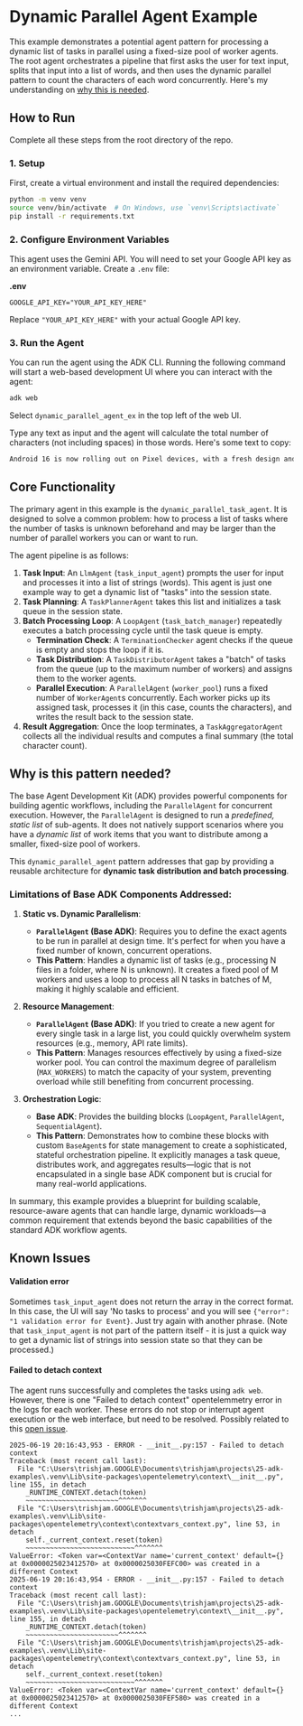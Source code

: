 # Dynamic Parallel Agent Example

This example demonstrates a potential agent pattern for processing a dynamic list of tasks in parallel using a fixed-size pool of worker agents. The root agent orchestrates a pipeline that first asks the user for text input, splits that input into a list of words, and then uses the dynamic parallel pattern to count the characters of each word concurrently. Here's my understanding on [why this is needed](#why-is-this-pattern-needed).

## How to Run

Complete all these steps from the root directory of the repo.

### 1. Setup

First, create a virtual environment and install the required dependencies:

```bash
python -m venv venv
source venv/bin/activate  # On Windows, use `venv\Scripts\activate`
pip install -r requirements.txt
```

### 2. Configure Environment Variables

This agent uses the Gemini API. You will need to set your Google API key as an environment variable. Create a `.env` file:

**.env**
```
GOOGLE_API_KEY="YOUR_API_KEY_HERE"
```

Replace `"YOUR_API_KEY_HERE"` with your actual Google API key.

### 3. Run the Agent

You can run the agent using the ADK CLI. Running the following command will start a web-based development UI where you can interact with the agent:

```bash
adk web
```

Select `dynamic_parallel_agent_ex` in the top left of the web UI.

Type any text as input and the agent will calculate the total number of characters (not including spaces) in those words. Here's some text to copy:

```bash
Android 16 is now rolling out on Pixel devices, with a fresh design and new features like live delivery and ride-share updates
```

## Core Functionality

The primary agent in this example is the `dynamic_parallel_task_agent`. It is designed to solve a common problem: how to process a list of tasks where the number of tasks is unknown beforehand and may be larger than the number of parallel workers you can or want to run.

The agent pipeline is as follows:
1.  **Task Input**: An `LlmAgent` (`task_input_agent`) prompts the user for input and processes it into a list of strings (words).  This agent is just one example way to get a dynamic list of "tasks" into the session state.
2.  **Task Planning**: A `TaskPlannerAgent` takes this list and initializes a task queue in the session state.
3.  **Batch Processing Loop**: A `LoopAgent` (`task_batch_manager`) repeatedly executes a batch processing cycle until the task queue is empty.
    - **Termination Check**: A `TerminationChecker` agent checks if the queue is empty and stops the loop if it is.
    - **Task Distribution**: A `TaskDistributorAgent` takes a "batch" of tasks from the queue (up to the maximum number of workers) and assigns them to the worker agents.
    - **Parallel Execution**: A `ParallelAgent` (`worker_pool`) runs a fixed number of `WorkerAgent`s concurrently. Each worker picks up its assigned task, processes it (in this case, counts the characters), and writes the result back to the session state.
4.  **Result Aggregation**: Once the loop terminates, a `TaskAggregatorAgent` collects all the individual results and computes a final summary (the total character count).

## Why is this pattern needed?

The base Agent Development Kit (ADK) provides powerful components for building agentic workflows, including the `ParallelAgent` for concurrent execution. However, the `ParallelAgent` is designed to run a *predefined, static list* of sub-agents. It does not natively support scenarios where you have a *dynamic list* of work items that you want to distribute among a smaller, fixed-size pool of workers.

This `dynamic_parallel_agent` pattern addresses that gap by providing a reusable architecture for **dynamic task distribution and batch processing**.

### Limitations of Base ADK Components Addressed:

1.  **Static vs. Dynamic Parallelism**:
    - **`ParallelAgent` (Base ADK)**: Requires you to define the exact agents to be run in parallel at design time. It's perfect for when you have a fixed number of known, concurrent operations.
    - **This Pattern**: Handles a dynamic list of tasks (e.g., processing N files in a folder, where N is unknown). It creates a fixed pool of M workers and uses a loop to process all N tasks in batches of M, making it highly scalable and efficient.

2.  **Resource Management**:
    - **`ParallelAgent` (Base ADK)**: If you tried to create a new agent for every single task in a large list, you could quickly overwhelm system resources (e.g., memory, API rate limits).
    - **This Pattern**: Manages resources effectively by using a fixed-size worker pool. You can control the maximum degree of parallelism (`MAX_WORKERS`) to match the capacity of your system, preventing overload while still benefiting from concurrent processing.

3.  **Orchestration Logic**:
    - **Base ADK**: Provides the building blocks (`LoopAgent`, `ParallelAgent`, `SequentialAgent`).
    - **This Pattern**: Demonstrates how to combine these blocks with custom `BaseAgent`s for state management to create a sophisticated, stateful orchestration pipeline. It explicitly manages a task queue, distributes work, and aggregates results—logic that is not encapsulated in a single base ADK component but is crucial for many real-world applications.

In summary, this example provides a blueprint for building scalable, resource-aware agents that can handle large, dynamic workloads—a common requirement that extends beyond the basic capabilities of the standard ADK workflow agents.

## Known Issues

#### Validation error

Sometimes `task_input_agent` does not return the array in the correct format.  In this case, the UI will say 'No tasks to process' and you will see `{"error": "1 validation error for Event}`. Just try again with another phrase. (Note that `task_input_agent` is not part of the pattern itself - it is just a quick way to get a dynamic list of strings into session state so that they can be processed.)

#### Failed to detach context

The agent runs successfully and completes the tasks using `adk web`. However, there is one "Failed to detach context" opentelemmetry error in the logs for each worker.
These errors do not stop or interrupt agent execution or the web interface, but need to be resolved. Possibly related to this [open issue](https://github.com/open-telemetry/opentelemetry-python/issues/2606).

```
2025-06-19 20:16:43,953 - ERROR - __init__.py:157 - Failed to detach context
Traceback (most recent call last):
  File "C:\Users\trishjam.GOOGLE\Documents\trishjam\projects\25-adk-examples\.venv\Lib\site-packages\opentelemetry\context\__init__.py", line 155, in detach
    _RUNTIME_CONTEXT.detach(token)
    ~~~~~~~~~~~~~~~~~~~~~~~^^^^^^^
  File "C:\Users\trishjam.GOOGLE\Documents\trishjam\projects\25-adk-examples\.venv\Lib\site-packages\opentelemetry\context\contextvars_context.py", line 53, in detach
    self._current_context.reset(token)
    ~~~~~~~~~~~~~~~~~~~~~~~~~~~^^^^^^^
ValueError: <Token var=<ContextVar name='current_context' default={} at 0x0000025023412570> at 0x0000025030FEFC00> was created in a different Context
2025-06-19 20:16:43,954 - ERROR - __init__.py:157 - Failed to detach context
Traceback (most recent call last):
  File "C:\Users\trishjam.GOOGLE\Documents\trishjam\projects\25-adk-examples\.venv\Lib\site-packages\opentelemetry\context\__init__.py", line 155, in detach
    _RUNTIME_CONTEXT.detach(token)
    ~~~~~~~~~~~~~~~~~~~~~~~^^^^^^^
  File "C:\Users\trishjam.GOOGLE\Documents\trishjam\projects\25-adk-examples\.venv\Lib\site-packages\opentelemetry\context\contextvars_context.py", line 53, in detach
    self._current_context.reset(token)
    ~~~~~~~~~~~~~~~~~~~~~~~~~~~^^^^^^^
ValueError: <Token var=<ContextVar name='current_context' default={} at 0x0000025023412570> at 0x0000025030FEF580> was created in a different Context
...
```
